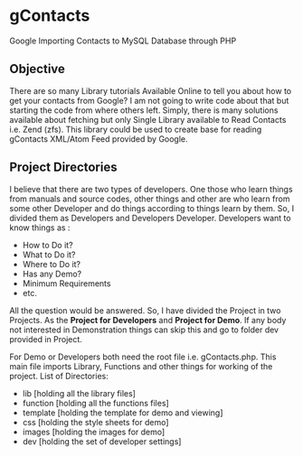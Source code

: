 gContacts
=========

Google Importing Contacts to MySQL Database through PHP


Objective
---------

There are so many Library tutorials Available Online to tell you about
how to get your contacts from Google? I am not going to write code about
that but starting the code from where others left. Simply, there is 
many solutions available about fetching but only Single Library available
to Read Contacts i.e. Zend (zfs). This library could be used to create
base for reading gContacts XML/Atom Feed provided by Google.


Project Directories
----
I believe that there are two types of developers. One those who learn
things from manuals and source codes, other things and other are who learn
from some other Developer and do things according to things learn by them.
So, I divided them as Developers and Developers Developer. Developers 
want to know things as :
 - How to Do it?
 - What to Do it?
 - Where to Do it?
 - Has any Demo?
 - Minimum Requirements
 - etc.
 
All the question would be answered. So, I have divided the Project in two Projects. 
As the **Project for Developers** and **Project for Demo**. If any body not interested in
Demonstration things can skip this and go to folder dev provided in Project.

For Demo or Developers both need the root file i.e. gContacts.php. This main file imports
Library, Functions and other things for working of the project. List of Directories:

 - lib [holding all the library files]
 - function [holding all the functions files]
 - template [holding the template for demo and viewing]
 - css [holding the style sheets for demo]
 - images [holding the images for demo]
 - dev [holding the set of developer settings]
 


